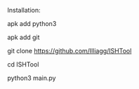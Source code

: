 Installation: 
         
apk add python3   
                                                                                                                                                                                                                                
apk add git    
                                                                                                                                                                                                                               
git clone https://github.com/Illiagg/ISHTool 
         
cd ISHTool 
         
python3 main.py
